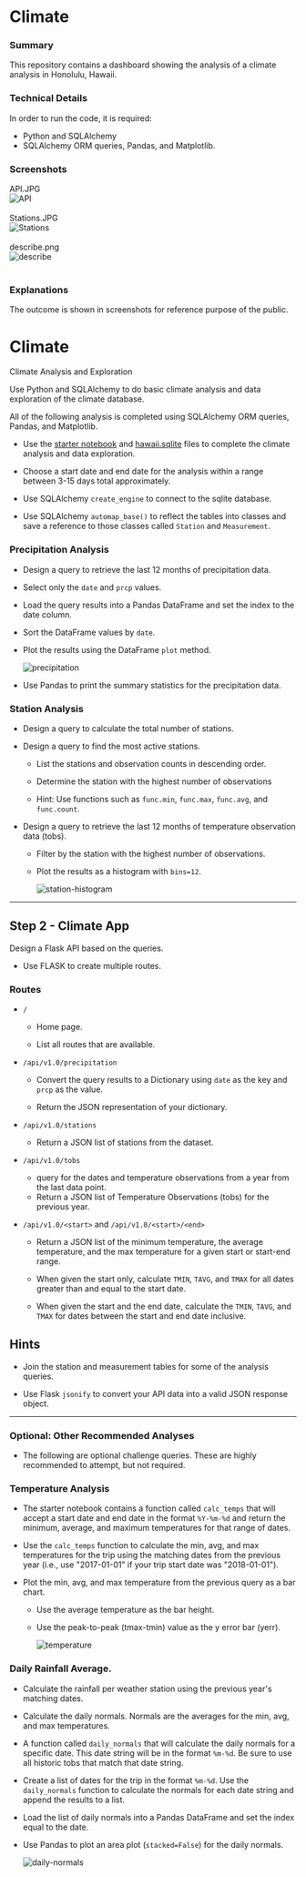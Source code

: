 # Climate
### Summary
This repository contains a dashboard showing the analysis of a climate analysis in Honolulu, Hawaii.<br>
### Technical Details
In order to run the code, it is required:<br>
* Python and SQLAlchemy<br>
* SQLAlchemy ORM queries, Pandas, and Matplotlib.<br>
### Screenshots
API.JPG<br>
![API](Images/API.JPG)<br><br>
Stations.JPG<br>
![Stations](Images/Stations.JPG)<br><br>
describe.png<br>
![describe](Images/describe.png)<br><br>
### Explanations<br>
The outcome is shown in screenshots for reference purpose of the public.<br>

# Climate

Climate Analysis and Exploration

Use Python and SQLAlchemy to do basic climate analysis and data exploration of the climate database.

All of the following analysis is completed using SQLAlchemy ORM queries, Pandas, and Matplotlib.

* Use the [starter notebook](climate_starter.ipynb) and [hawaii.sqlite](Resources/hawaii.sqlite) files to complete the climate analysis and data exploration.

* Choose a start date and end date for the analysis within a range between 3-15 days total approximately.

* Use SQLAlchemy `create_engine` to connect to the sqlite database.

* Use SQLAlchemy `automap_base()` to reflect the tables into classes and save a reference to those classes called `Station` and `Measurement`.

### Precipitation Analysis

* Design a query to retrieve the last 12 months of precipitation data.

* Select only the `date` and `prcp` values.

* Load the query results into a Pandas DataFrame and set the index to the date column.

* Sort the DataFrame values by `date`.

* Plot the results using the DataFrame `plot` method.

  ![precipitation](Images/precipitation.png)

* Use Pandas to print the summary statistics for the precipitation data.

### Station Analysis

* Design a query to calculate the total number of stations.

* Design a query to find the most active stations.

  * List the stations and observation counts in descending order.

  * Determine the station with the highest number of observations

  * Hint: Use functions such as `func.min`, `func.max`, `func.avg`, and `func.count`.

* Design a query to retrieve the last 12 months of temperature observation data (tobs).

  * Filter by the station with the highest number of observations.

  * Plot the results as a histogram with `bins=12`.

    ![station-histogram](Images/station-histogram.png)

- - -

## Step 2 - Climate App

Design a Flask API based on the queries.

* Use FLASK to create multiple routes.

### Routes

* `/`

  * Home page.

  * List all routes that are available.

* `/api/v1.0/precipitation`

  * Convert the query results to a Dictionary using `date` as the key and `prcp` as the value.

  * Return the JSON representation of your dictionary.

* `/api/v1.0/stations`

  * Return a JSON list of stations from the dataset.

* `/api/v1.0/tobs`
  * query for the dates and temperature observations from a year from the last data point.
  * Return a JSON list of Temperature Observations (tobs) for the previous year.

* `/api/v1.0/<start>` and `/api/v1.0/<start>/<end>`

  * Return a JSON list of the minimum temperature, the average temperature, and the max temperature for a given start or start-end range.

  * When given the start only, calculate `TMIN`, `TAVG`, and `TMAX` for all dates greater than and equal to the start date.

  * When given the start and the end date, calculate the `TMIN`, `TAVG`, and `TMAX` for dates between the start and end date inclusive.

## Hints

* Join the station and measurement tables for some of the analysis queries.

* Use Flask `jsonify` to convert your API data into a valid JSON response object.

- - -

### Optional: Other Recommended Analyses

* The following are optional challenge queries. These are highly recommended to attempt, but not required.

### Temperature Analysis

* The starter notebook contains a function called `calc_temps` that will accept a start date and end date in the format `%Y-%m-%d` and return the minimum, average, and maximum temperatures for that range of dates.

* Use the `calc_temps` function to calculate the min, avg, and max temperatures for the trip using the matching dates from the previous year (i.e., use "2017-01-01" if your trip start date was "2018-01-01").

* Plot the min, avg, and max temperature from the previous query as a bar chart.

  * Use the average temperature as the bar height.

  * Use the peak-to-peak (tmax-tmin) value as the y error bar (yerr).

    ![temperature](Images/temperature.png)

### Daily Rainfall Average.

* Calculate the rainfall per weather station using the previous year's matching dates.

* Calculate the daily normals. Normals are the averages for the min, avg, and max temperatures.

* A function called `daily_normals` that will calculate the daily normals for a specific date.
  This date string will be in the format `%m-%d`. Be sure to use all historic tobs that match that date string.

* Create a list of dates for the trip in the format `%m-%d`. Use the `daily_normals` function to calculate the normals for each date string and append the results to a list.

* Load the list of daily normals into a Pandas DataFrame and set the index equal to the date.

* Use Pandas to plot an area plot (`stacked=False`) for the daily normals.

  ![daily-normals](Images/daily-normals.png)

